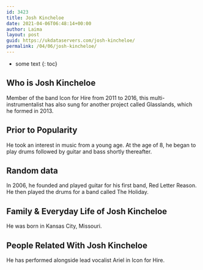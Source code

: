 ```yaml
---
id: 3423
title: Josh Kincheloe
date: 2021-04-06T06:48:14+00:00
author: Laima
layout: post
guid: https://ukdataservers.com/josh-kincheloe/
permalink: /04/06/josh-kincheloe/
---
```


* some text
{: toc}


## Who is Josh Kincheloe
                  
                  
                  
Member of the band Icon for Hire from 2011 to 2016, this multi-instrumentalist has also sung for another project called Glasslands, which he formed in 2013.
                  
              
            
              
            
                
                
                
## Prior to Popularity
                  
                  
                  
He took an interest in music from a young age. At the age of 8, he began to play drums followed by guitar and bass shortly thereafter.
                  
              
            
              
            
                
                
                
## Random data
                  
                  
                  
In 2006, he founded and played guitar for his first band, Red Letter Reason. He then played the drums for a band called The Holiday.
                  
              
            
              
            
                
                
                
## Family & Everyday Life of Josh Kincheloe
                  
                  
                  
He was born in Kansas City, Missouri.
                  
              
            
              
            
                
                
                
## People Related With Josh Kincheloe
                  
                  
                  
He has performed alongside lead vocalist Ariel in Icon for Hire.
                  
              
            
              
            
                
              
            
              
              
            
            
              
            
          
          
          